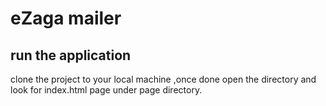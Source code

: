 # eZaga mailer


## run the application

clone the project to your local machine ,once done open the directory and look for index.html page under page directory.

